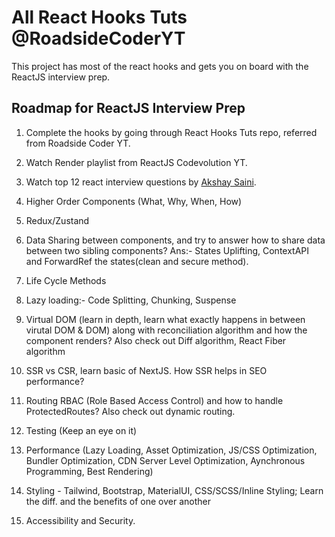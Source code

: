 # All React Hooks Tuts @RoadsideCoderYT

This project has most of the react hooks and gets you on board with the ReactJS interview prep.

## Roadmap for ReactJS Interview Prep

1. Complete the hooks by going through React Hooks Tuts repo, referred from Roadside Coder YT.

2. Watch Render playlist from ReactJS Codevolution YT.

3. Watch top 12 react interview questions by [Akshay Saini](https://www.youtube.com/watch?v=uE925hp9KDk&t=2750s).

4. Higher Order Components (What, Why, When, How)

5. Redux/Zustand

6. Data Sharing between components, and try to answer how to share data between two sibling components?
    Ans:- States Uplifting, ContextAPI and ForwardRef the states(clean and secure method).

7. Life Cycle Methods

8. Lazy loading:- Code Splitting, Chunking, Suspense

9. Virtual DOM (learn in depth, learn what exactly happens in between virutal DOM & DOM) along with reconciliation algorithm and how the component renders? Also check out Diff algorithm, React Fiber algorithm

10. SSR vs CSR, learn basic of NextJS. How SSR helps in SEO performance?

11. Routing RBAC (Role Based Access Control) and how to handle ProtectedRoutes? Also check out dynamic routing.

12. Testing (Keep an eye on it)

13. Performance (Lazy Loading, Asset Optimization, JS/CSS Optimization, Bundler Optimization, CDN Server Level Optimization, Aynchronous Programming, Best Rendering)

14. Styling - Tailwind, Bootstrap, MaterialUI, CSS/SCSS/Inline Styling; Learn the diff. and the benefits of one over another

15. Accessibility and Security.
